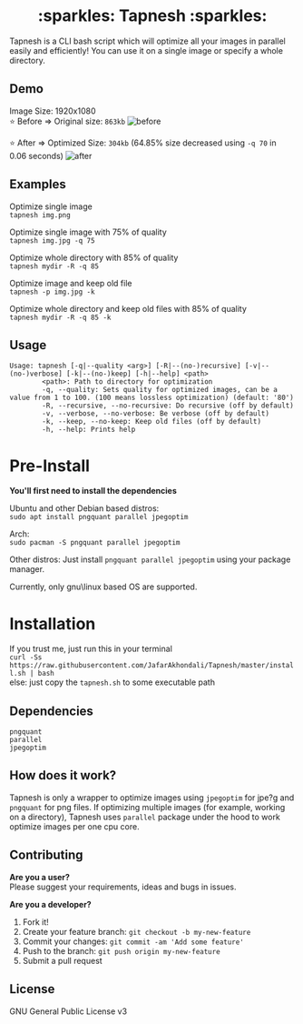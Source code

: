 <h1 align=center > 
    :sparkles: Tapnesh :sparkles:
</h1>
Tapnesh is a CLI bash script which will optimize all your images in parallel easily and efficiently!
You can use it on a single image or specify a whole directory.

Demo
---
Image Size: 1920x1080  
:star: Before => Original size: `863kb`
![before](https://user-images.githubusercontent.com/11364402/88002052-d581e400-cb16-11ea-94b2-8d369b60d5fc.jpg)

:star: After  => Optimized Size: `304kb` (64.85% size decreased using `-q 70` in 0.06 seconds)
![after](https://user-images.githubusercontent.com/11364402/88002736-77560080-cb18-11ea-89d6-69740a6e3ec6.jpg)


Examples
---
Optimize single image   
`tapnesh img.png`

Optimize single image with 75% of quality   
`tapnesh img.jpg -q 75`

Optimize whole directory with 85% of quality    
`tapnesh mydir -R -q 85`

Optimize image and keep old file     
`tapnesh -p img.jpg -k `

Optimize whole directory and keep old files with 85% of quality    
`tapnesh mydir -R -q 85 -k `


Usage
---
```
Usage: tapnesh [-q|--quality <arg>] [-R|--(no-)recursive] [-v|--(no-)verbose] [-k|--(no-)keep] [-h|--help] <path>
        <path>: Path to directory for optimization
        -q, --quality: Sets quality for optimized images, can be a value from 1 to 100. (100 means lossless optimization) (default: '80')
        -R, --recursive, --no-recursive: Do recursive (off by default)
        -v, --verbose, --no-verbose: Be verbose (off by default)
        -k, --keep, --no-keep: Keep old files (off by default)
        -h, --help: Prints help

```

Pre-Install
===
**You'll first need to install the dependencies**

Ubuntu and other Debian based distros:   
`sudo apt install pngquant parallel jpegoptim`

Arch:   
`sudo pacman -S pngquant parallel jpegoptim`

Other distros:
Just install `pngquant parallel jpegoptim` using your package manager.  

Currently, only gnu\linux based OS are supported. 
 
Installation
===      

If you trust me, just run this in your terminal       
`curl -Ss https://raw.githubusercontent.com/JafarAkhondali/Tapnesh/master/install.sh | bash`  
else: just copy the `tapnesh.sh` to some executable path  




Dependencies
---
```
pngquant
parallel
jpegoptim
```

How does it work?
---
Tapnesh is only a wrapper to optimize images using `jpegoptim` for jpe?g and `pngquant` for png files.
If optimizing multiple images (for example, working on a directory), Tapnesh uses `parallel` package under the hood to work optimize images per one cpu core. 


## Contributing
**Are you a user?**  
Please suggest your requirements, ideas and bugs in issues.

**Are you a developer?**

1. Fork it!
2. Create your feature branch: `git checkout -b my-new-feature`
3. Commit your changes: `git commit -am 'Add some feature'`
4. Push to the branch: `git push origin my-new-feature`
5. Submit a pull request

## License

GNU General Public License v3
